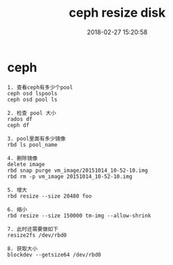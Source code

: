 ﻿---
layout: post
title:  ceph resize disk
date:   2018-02-27 15:20:58
categories: Ceph
tags: Ceph
---


# ceph
~~~
1. 查看ceph有多少个pool
ceph osd lspools
ceph osd pool ls

2. 检查 pool 大小
rados df
ceph df

3. pool里面有多少镜像
rbd ls pool_name

4. 删除镜像
delete image
rbd snap purge vm_image/20151014_10-52-10.img
rbd rm -p vm_image 20151014_10-52-10.img

5. 增大
rbd resize --size 20480 foo

6. 缩小
rbd resize --size 150000 tm-img --allow-shrink

7. 此时还需要做如下
resize2fs /dev/rbd0

8. 获取大小
blockdev --getsize64 /dev/rbd0

~~~
